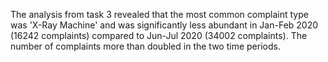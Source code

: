The analysis from task 3 revealed that the most common complaint type was 'X-Ray Machine' and was significantly less abundant in Jan-Feb 2020 (16242 complaints) compared to Jun-Jul 2020 (34002 complaints). The number of complaints more than doubled in the two time periods. 
